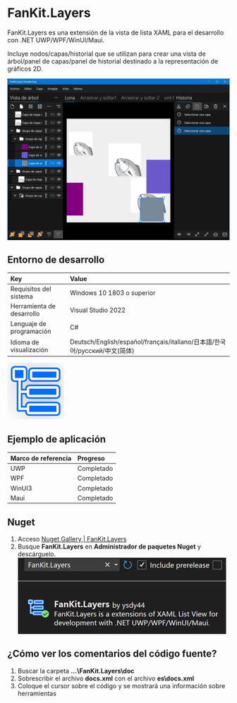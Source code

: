 # FanKit.Layers

FanKit.Layers es una extensión de la vista de lista XAML para el desarrollo con .NET UWP/WPF/WinUI/Maui.

Incluye nodos/capas/historial que se utilizan para crear una vista de árbol/panel de capas/panel de historial destinado a la representación de gráficos 2D.

![](ScreenShot/ES.jpg)


## Entorno de desarrollo

|Key|Value|
|:-|:-|
|Requisitos del sistema| Windows 10 1803 o superior|
|Herramienta de desarrollo|Visual Studio 2022|
|Lenguaje de programación|C#|
|Idioma de visualización|Deutsch/English/español/français/italiano/日本語/한국어/русский/中文(简体)|

![](ScreenShot/logo.png)


## Ejemplo de aplicación

|Marco de referencia|Progreso|
|:-|:-|
|UWP|Completado|
|WPF|Completado|
|WinUI3|Completado|
|Maui|Completado|


## Nuget

1. Acceso [Nuget Gallery | FanKit.Layers](https://www.nuget.org/packages/FanKit.Layers)
2. Busque **FanKit.Layers** en **Administrador de paquetes Nuget** y descárguelo.
![](ScreenShot/nuget.jpg)


## ¿Cómo ver los comentarios del código fuente?

1. Buscar la carpeta **...\FanKit.Layers\doc**
2. Sobrescribir el archivo **docs.xml** con el archivo **es\docs.xml**
3. Coloque el cursor sobre el código y se mostrará una información sobre herramientas
